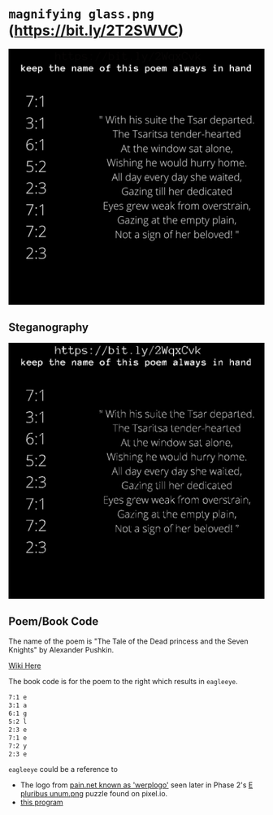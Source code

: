 # `magnifying glass.png` (https://bit.ly/2T2SWVC)

![magnifying](magnifying_glass.png)

## Steganography

![steganography](magnifying_glass.png_Blue_0.png)

## Poem/Book Code

The name of the poem is "The Tale of the Dead princess and the Seven Knights" by Alexander Pushkin.

[Wiki Here](https://en.wikipedia.org/wiki/The_Tale_of_the_Dead_Princess_and_the_Seven_Knights)

The book code is for the poem to the right which results in `eagleeye`.

```
7:1 e
3:1 a
6:1 g
5:2 l
2:3 e
7:1 e
7:2 y
2:3 e
```

`eagleeye` could be a reference to

* The logo from [pain.net known as 'werplogo'](http://pain.net) seen later in Phase 2's [E pluribus unum.png](../../phase2/E_pluribus_unum.png-analysis/README.md) puzzle found on pixel.io.
* [this program](https://github.com/ThoughtfulDev/EagleEye)
